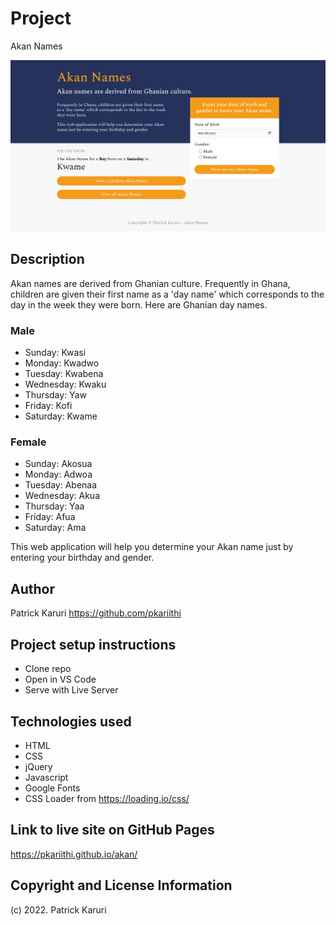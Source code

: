 # Project
Akan Names

![Akan Names Screenshot](https://github.com/pkariithi/akan/blob/master/assets/images/screenshot.png)

## Description
Akan names are derived from Ghanian culture. Frequently in Ghana, children are given their first name as a 'day name' which corresponds to the day in the week they were born. Here are Ghanian day names.

### Male
- Sunday: Kwasi
- Monday: Kwadwo
- Tuesday: Kwabena
- Wednesday: Kwaku
- Thursday:  Yaw
- Friday: Kofi
- Saturday: Kwame

### Female
- Sunday: Akosua
- Monday: Adwoa
- Tuesday: Abenaa
- Wednesday: Akua
- Thursday:  Yaa
- Friday: Afua
- Saturday: Ama

This web application will help you determine your Akan name just by entering your birthday and gender.

## Author
Patrick Karuri https://github.com/pkariithi

## Project setup instructions
- Clone repo
- Open in VS Code
- Serve with Live Server

## Technologies used
- HTML
- CSS
- jQuery
- Javascript
- Google Fonts
- CSS Loader from https://loading.io/css/

## Link to live site on GitHub Pages
https://pkariithi.github.io/akan/

## Copyright and License Information
(c) 2022. Patrick Karuri
